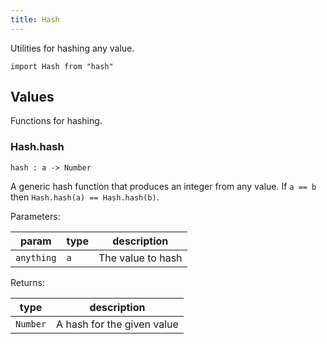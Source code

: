```yaml
---
title: Hash
---
```


Utilities for hashing any value.

```grain
import Hash from "hash"
```

## Values

Functions for hashing.

### Hash.**hash**

```grain
hash : a -> Number
```

A generic hash function that produces an integer from any value. If `a == b` then `Hash.hash(a) == Hash.hash(b)`.

Parameters:

|param|type|description|
|-----|----|-----------|
|`anything`|`a`|The value to hash|

Returns:

|type|description|
|----|-----------|
|`Number`|A hash for the given value|


